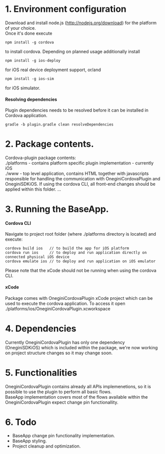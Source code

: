# 1. Environment configuration
Download and install node.js (http://nodejs.org/download) for the platform of your choice. <br>
Once it's done execute

    npm install -g cordova

to install cordova.
Depending on planned usage additionally install 

    npm install -g ios-deploy

for iOS real device deployment support, or/and

    npm install -g ios-sim
for iOS simulator.

#### Resolving dependencies
Plugin dependencies needs to be resolved before it can be installed in Cordova application.

    gradle -b plugin.gradle clean resolveDependencies


# 2. Package contents.
Cordova-plugin package contents: <br>
./platforms - contains platform specific plugin implementation - currently iOS <br>
./www - top level application, contains HTML together with javascripts responsible for handling the communication with OneginiCordovaPlugin and OneginiSDKiOS. If using the cordova CLI, all front-end changes should be applied within this folder.
...

# 3. Running the BaseApp.
#### Cordova CLI
Navigate to project root folder (where ./platforms directory is located) and execute: <br>

    cordova build ios   // to build the app for iOS platform
    cordova run ios     // to deploy and run application directly on connected physical iOS device
    cordova emulate ios // to deploy and run application on iOS emulator
    
Please note that the xCode should not be running when using the cordova CLI. 

#### xCode
Package comes with OneginiCordovaPlugin xCode project which can be used to execute the cordova application. To access it open ./platforms/ios/OneginiCordovaPlugin.xcworkspace

# 4. Dependencies
Currently OneginiCordovaPlugin has only one dependency (OneginiSDKiOS) which is included within the package, we're now working on project structure changes so it may change soon.

# 5. Functionalities
OneginiCordovaPlugin contains already all APIs implemenetions, so it is possible to use the plugin to perform all basic flows. <br>
BaseApp implementation covers most of the flows available within the OneginiCordovaPlugin expect change pin functionallity.

# 6. Todo
- BaseApp change pin functionality implementation.
- BaseApp styling.
- Project cleanup and optimization. 